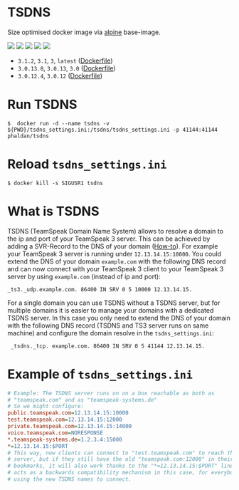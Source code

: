 # TSDNS

Size optimised docker image via [alpine](https://hub.docker.com/_/alpine/) base-image.

[![](https://images.microbadger.com/badges/version/phaldan/tsdns.svg)](https://microbadger.com/images/phaldan/tsdns) [![](https://images.microbadger.com/badges/image/phaldan/tsdns.svg)](https://microbadger.com/images/phaldan/tsdns) [![](https://img.shields.io/docker/stars/phaldan/tsdns.svg)](https://hub.docker.com/r/phaldan/tsdns/) [![](https://img.shields.io/docker/pulls/phaldan/tsdns.svg)](https://hub.docker.com/r/phaldan/tsdns/) [![](https://img.shields.io/docker/automated/phaldan/tsdns.svg)](https://hub.docker.com/r/phaldan/tsdns/)

* `3.1.2`, `3.1`, `3`, `latest` ([Dockerfile](https://github.com/phaldan/docker-tsdns/blob/2da89411059869dc1d92573fadacc260bf948c31/Dockerfile))
* `3.0.13.8`, `3.0.13`, `3.0` ([Dockerfile](https://github.com/phaldan/docker-tsdns/blob/56b2dc009f788ba1139eaa567ca67ef8da197b91/Dockerfile))
* `3.0.12.4`, `3.0.12` ([Dockerfile](https://github.com/phaldan/docker-tsdns/blob/d6c4728213e81c3e15b466606e1f224f4ef6fc64/Dockerfile))

# Run TSDNS

```
$  docker run -d --name tsdns -v ${PWD}/tsdns_settings.ini:/tsdns/tsdns_settings.ini -p 41144:41144 phaldan/tsdns
```

# Reload `tsdns_settings.ini`
```
$ docker kill -s SIGUSR1 tsdns
```

# What is TSDNS
TSDNS (TeamSpeak Domain Name System) allows to resolve a domain to the ip and port of your TeamSpeak 3 server. This can be achieved by adding a SVR-Record to the DNS of your domain ([How-to](https://support.teamspeakusa.com/index.php?/Knowledgebase/Article/View/293/0/does-teamspeak-3-support-dns-srv-records)). 
For example your TeamSpeak 3 server is running under `12.13.14.15:10000`. You could extend the DNS of your domain `example.com` with the following DNS record and can now connect with your TeamSpeak 3 client to your TeamSpeak 3 server by using `example.com` (instead of ip and port): 

```
_ts3._udp.example.com. 86400 IN SRV 0 5 10000 12.13.14.15.
```

For a single domain you can use TSDNS without a TSDNS server, but for multiple domains it is easier to manage your domains with a dedicated TSDNS server. In this case you only need to extend the DNS of your domain with the following DNS record (TSDNS and TS3 server runs on same machine) and configure the domain resolve in the `tsdns_settings.ini`:

```
 _tsdns._tcp. example.com. 86400 IN SRV 0 5 41144 12.13.14.15.
```

# Example of `tsdns_settings.ini`

```ini
# Example: The TSDNS server runs on on a box reachable as both as
# "teamspeak.com" and as "teamspeak-systems.de"
# So we might configure:
public.teamspeak.com=12.13.14.15:10000
test.teamspeak.com=12.13.14.15:12000
private.teamspeak.com=12.13.14.15:14000
voice.teamspeak.com=NORESPONSE
*.teamspeak-systems.de=1.2.3.4:15000
*=12.13.14.15:$PORT
# This way, now clients can connect to "test.teamspeak.com" to reach the test
# server, but if they still have the old "teamspeak.com:12000" in their
# bookmarks, it will also work thanks to the "*=12.13.14.15:$PORT" line, which
# acts as a backwards compatibility mechanism in this case, for everybody not
# using the new TSDNS names to connect.
```
